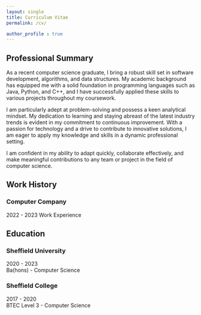 ```yaml
---
layout: single
title: Curriculum Vitae
permalink: /cv/

author_profile : true
---
```


## Professional Summary
As a recent computer science graduate, I bring a robust skill set in software development, algorithms, and data structures. My academic background has equipped me with a solid foundation in programming languages such as Java, Python, and C++, and I have successfully applied these skills to various projects throughout my coursework. 

I am particularly adept at problem-solving and possess a keen analytical mindset. My dedication to learning and staying abreast of the latest industry trends is evident in my commitment to continuous improvement. With a passion for technology and a drive to contribute to innovative solutions, I am eager to apply my knowledge and skills in a dynamic professional setting. 

I am confident in my ability to adapt quickly, collaborate effectively, and make meaningful contributions to any team or project in the field of computer science.


## Work History
### Computer Company
2022 - 2023
Work Experience


## Education
### Sheffield University
2020 - 2023  
Ba(hons) - Computer Science

### Sheffield College
2017 - 2020  
BTEC Level 3 - Computer Science